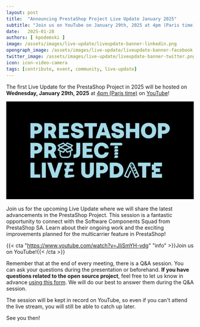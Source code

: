 ```yaml
---
layout: post
title:  "Announcing PrestaShop Project Live Update January 2025"
subtitle: "Join us on YouTube on January 29th, 2025 at 4pm (Paris time) for the next Live Update!"
date:   2025-01-28
authors: [ kpodemski ]
image: /assets/images/live-update/liveupdate-banner-linkedin.png
opengraph_image: /assets/images/live-update/liveupdate-banner-facebook.png
twitter_image: /assets/images/live-update/liveupdate-banner-twitter.png
icon: icon-video-camera
tags: [contribute, event, community, live-update]
---
```


The first Live Update for the PrestaShop Project in 2025 will be hosted on **Wednesday, January 29th, 2025** at [4pm (Paris time)](https://time.is/1600_29_Jan_2025_in_Paris) on [YouTube](https://www.youtube.com/watch?v=JljSmYH-vdg)!

![PrestaShop Project Live Update](/assets/images/live-update/liveupdate-banner-linkedin.png)

Join us for the upcoming Live Update where we will share the latest advancements in the PrestaShop Project. This session is a fantastic opportunity to connect with the Software Components Squad from PrestaShop SA. Learn about their ongoing work and the exciting improvements planned for the multicarrier feature in PrestaShop!

{{< cta "https://www.youtube.com/watch?v=JljSmYH-vdg" "info" >}}Join us on YouTube!{{< /cta >}} 

Remember that at the end of every meeting, there is a Q&A session. You can ask your questions during the presentation or beforehand.
**If you have questions related to the open source project**, feel free to let us know in advance [using this form](https://forms.gle/FWazuZnXBtFPauFZ7). We will do our best to answer them during the Q&A session.

The session will be kept in record on YouTube, so even if you can't attend the live stream, you will still be able to catch up later.

See you then!
